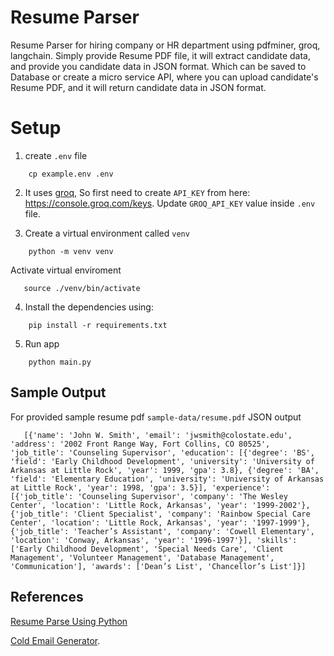 # Resume Parser
Resume Parser for hiring company or HR department using pdfminer, groq, langchain. Simply provide Resume PDF file, it will extract candidate data, and provide you candidate data in JSON format. Which can be saved to Database or create a micro service API, where you can upload candidate's Resume PDF, and it will return candidate data in JSON format. 

# Setup
1. create `.env` file
```commandline
    cp example.env .env
```

2. It uses [groq](https://groq.com/), So first need to create `API_KEY` from here: https://console.groq.com/keys. Update `GROQ_API_KEY` value inside `.env` file.

3. Create a virtual environment called `venv`
```commandline
    python -m venv venv
```
Activate virtual enviroment
```commandline
   source ./venv/bin/activate
```

4. Install the dependencies using:
```commandline
    pip install -r requirements.txt
```

5. Run app
```commandline
    python main.py
```

## Sample Output
For provided sample resume pdf `sample-data/resume.pdf` JSON output
```commandline
   [{'name': 'John W. Smith', 'email': 'jwsmith@colostate.edu', 'address': '2002 Front Range Way, Fort Collins, CO 80525', 'job_title': 'Counseling Supervisor', 'education': [{'degree': 'BS', 'field': 'Early Childhood Development', 'university': 'University of Arkansas at Little Rock', 'year': 1999, 'gpa': 3.8}, {'degree': 'BA', 'field': 'Elementary Education', 'university': 'University of Arkansas at Little Rock', 'year': 1998, 'gpa': 3.5}], 'experience': [{'job_title': 'Counseling Supervisor', 'company': 'The Wesley Center', 'location': 'Little Rock, Arkansas', 'year': '1999-2002'}, {'job_title': 'Client Specialist', 'company': 'Rainbow Special Care Center', 'location': 'Little Rock, Arkansas', 'year': '1997-1999'}, {'job_title': 'Teacher’s Assistant', 'company': 'Cowell Elementary', 'location': 'Conway, Arkansas', 'year': '1996-1997'}], 'skills': ['Early Childhood Development', 'Special Needs Care', 'Client Management', 'Volunteer Management', 'Database Management', 'Communication'], 'awards': ['Dean’s List', 'Chancellor’s List']}]
```

## References

[Resume Parse Using Python](https://github.com/sanketsarwade/Resume-Parser-using-Python)

[Cold Email Generator](https://github.com/codebasics/project-genai-cold-email-generator).